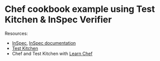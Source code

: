 # Chef cookbook example using Test Kitchen & InSpec Verifier

Resources:

* [InSpec](https://github.com/chef/inspec), [InSpec documentation](https://github.com/chef/inspec/tree/master/docs)
* [Test Kitchen](http://kitchen.ci)
* Chef and Test Kitchen with [Learn Chef](https://learn.chef.io/tutorials/)
